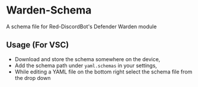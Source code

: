 # Warden-Schema
A schema file for Red-DiscordBot's Defender Warden module

## Usage (For VSC)
* Download and store the schema somewhere on the device,
* Add the schema path under ``yaml.schemas`` in your settings,
* While editing a YAML file on the bottom right select the schema file from the drop down
